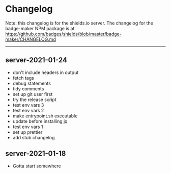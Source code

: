 # Changelog

Note: this changelog is for the shields.io server. The changelog for the badge-maker NPM package is at https://github.com/badges/shields/blob/master/badge-maker/CHANGELOG.md

---

## server-2021-01-24

- don't include headers in output
- fetch tags
- debug statements
- tidy comments
- set up git user first
- try the release script
- test env vars 3
- test env vars 2
- make entrypoint.sh executable
- update before installing jq
- test env vars 1
- set up prettier
- add stub changelog

## server-2021-01-18

- Gotta start somewhere
